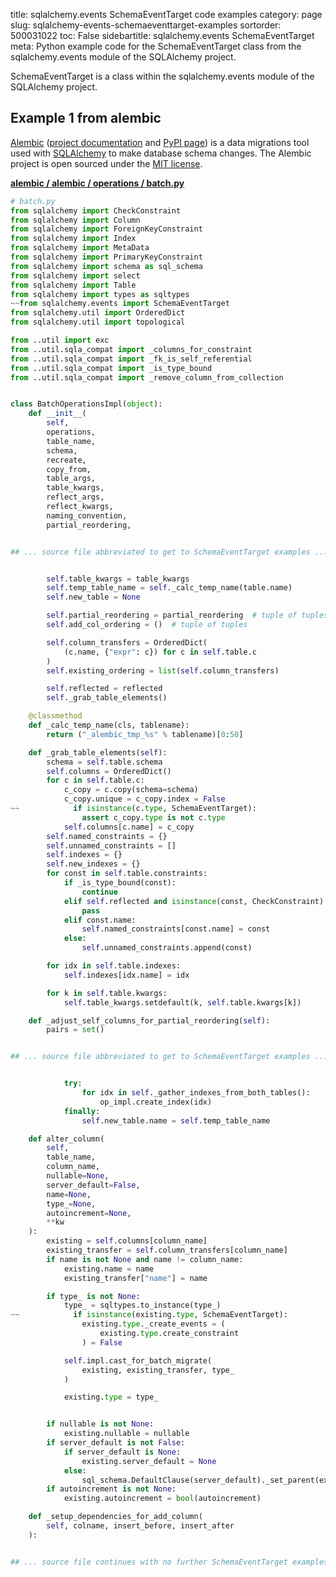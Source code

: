 title: sqlalchemy.events SchemaEventTarget code examples
category: page
slug: sqlalchemy-events-schemaeventtarget-examples
sortorder: 500031022
toc: False
sidebartitle: sqlalchemy.events SchemaEventTarget
meta: Python example code for the SchemaEventTarget class from the sqlalchemy.events module of the SQLAlchemy project.


SchemaEventTarget is a class within the sqlalchemy.events module of the SQLAlchemy project.


## Example 1 from alembic
[Alembic](https://github.com/sqlalchemy/alembic)
([project documentation](https://alembic.sqlalchemy.org/) and
[PyPI page](https://pypi.org/project/alembic/))
is a data migrations tool used with [SQLAlchemy](/sqlalchemy.html) to make
database schema changes. The Alembic project is open sourced under the
[MIT license](https://github.com/sqlalchemy/alembic/blob/master/LICENSE).

[**alembic / alembic / operations / batch.py**](https://github.com/sqlalchemy/alembic/blob/master/alembic/operations/batch.py)

```python
# batch.py
from sqlalchemy import CheckConstraint
from sqlalchemy import Column
from sqlalchemy import ForeignKeyConstraint
from sqlalchemy import Index
from sqlalchemy import MetaData
from sqlalchemy import PrimaryKeyConstraint
from sqlalchemy import schema as sql_schema
from sqlalchemy import select
from sqlalchemy import Table
from sqlalchemy import types as sqltypes
~~from sqlalchemy.events import SchemaEventTarget
from sqlalchemy.util import OrderedDict
from sqlalchemy.util import topological

from ..util import exc
from ..util.sqla_compat import _columns_for_constraint
from ..util.sqla_compat import _fk_is_self_referential
from ..util.sqla_compat import _is_type_bound
from ..util.sqla_compat import _remove_column_from_collection


class BatchOperationsImpl(object):
    def __init__(
        self,
        operations,
        table_name,
        schema,
        recreate,
        copy_from,
        table_args,
        table_kwargs,
        reflect_args,
        reflect_kwargs,
        naming_convention,
        partial_reordering,


## ... source file abbreviated to get to SchemaEventTarget examples ...


        self.table_kwargs = table_kwargs
        self.temp_table_name = self._calc_temp_name(table.name)
        self.new_table = None

        self.partial_reordering = partial_reordering  # tuple of tuples
        self.add_col_ordering = ()  # tuple of tuples

        self.column_transfers = OrderedDict(
            (c.name, {"expr": c}) for c in self.table.c
        )
        self.existing_ordering = list(self.column_transfers)

        self.reflected = reflected
        self._grab_table_elements()

    @classmethod
    def _calc_temp_name(cls, tablename):
        return ("_alembic_tmp_%s" % tablename)[0:50]

    def _grab_table_elements(self):
        schema = self.table.schema
        self.columns = OrderedDict()
        for c in self.table.c:
            c_copy = c.copy(schema=schema)
            c_copy.unique = c_copy.index = False
~~            if isinstance(c.type, SchemaEventTarget):
                assert c_copy.type is not c.type
            self.columns[c.name] = c_copy
        self.named_constraints = {}
        self.unnamed_constraints = []
        self.indexes = {}
        self.new_indexes = {}
        for const in self.table.constraints:
            if _is_type_bound(const):
                continue
            elif self.reflected and isinstance(const, CheckConstraint):
                pass
            elif const.name:
                self.named_constraints[const.name] = const
            else:
                self.unnamed_constraints.append(const)

        for idx in self.table.indexes:
            self.indexes[idx.name] = idx

        for k in self.table.kwargs:
            self.table_kwargs.setdefault(k, self.table.kwargs[k])

    def _adjust_self_columns_for_partial_reordering(self):
        pairs = set()


## ... source file abbreviated to get to SchemaEventTarget examples ...


            try:
                for idx in self._gather_indexes_from_both_tables():
                    op_impl.create_index(idx)
            finally:
                self.new_table.name = self.temp_table_name

    def alter_column(
        self,
        table_name,
        column_name,
        nullable=None,
        server_default=False,
        name=None,
        type_=None,
        autoincrement=None,
        **kw
    ):
        existing = self.columns[column_name]
        existing_transfer = self.column_transfers[column_name]
        if name is not None and name != column_name:
            existing.name = name
            existing_transfer["name"] = name

        if type_ is not None:
            type_ = sqltypes.to_instance(type_)
~~            if isinstance(existing.type, SchemaEventTarget):
                existing.type._create_events = (
                    existing.type.create_constraint
                ) = False

            self.impl.cast_for_batch_migrate(
                existing, existing_transfer, type_
            )

            existing.type = type_


        if nullable is not None:
            existing.nullable = nullable
        if server_default is not False:
            if server_default is None:
                existing.server_default = None
            else:
                sql_schema.DefaultClause(server_default)._set_parent(existing)
        if autoincrement is not None:
            existing.autoincrement = bool(autoincrement)

    def _setup_dependencies_for_add_column(
        self, colname, insert_before, insert_after
    ):


## ... source file continues with no further SchemaEventTarget examples...

```

